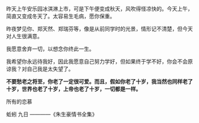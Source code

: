 昨天上午安乐园冰淇淋上市，可是下午便变成秋天，风吹得怪凉快的。今天上午，简直又变成冬天了。太容易生毛病，愿你保重。  

昨夜梦见你、郑天然、郑瑞芬等，像是从前同学时的光景，情形记不清楚，但今天对人生很满意。  

我愿意舍弃一切，以想念你终此一生。  

我希望你永远待我好，因此我愿意自己努力学好，但如果终于学不好，你会不会原谅我？对自己我是太失望了。  

**不要愁老之将至，你老了一定很可爱。而且，假如你老了十岁，我当然也同样老了十岁，世界也老了十岁，上帝也老了十岁，一切都是一样。**

所有的恋慕  

蚯蚓  九日
————《朱生豪情书全集》